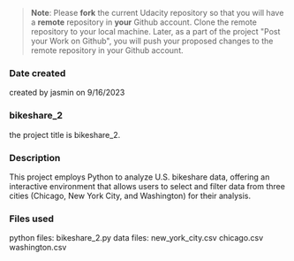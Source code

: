 >**Note**: Please **fork** the current Udacity repository so that you will have a **remote** repository in **your** Github account. Clone the remote repository to your local machine. Later, as a part of the project "Post your Work on Github", you will push your proposed changes to the remote repository in your Github account.

### Date created
created by jasmin on 9/16/2023 
### bikeshare_2
the project title is bikeshare_2.
### Description
This project employs Python to analyze U.S. bikeshare data, offering an interactive environment that allows users to select and filter data from three cities (Chicago, New York City, and Washington) for their analysis.
### Files used
python files:
bikeshare_2.py
data files:
new_york_city.csv
chicago.csv
washington.csv
